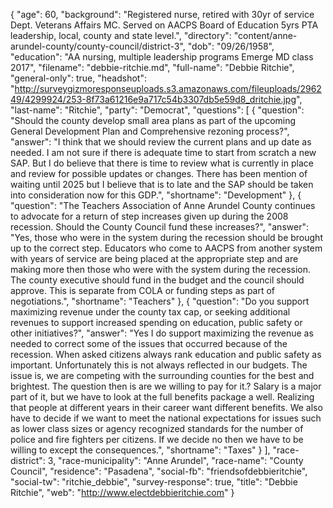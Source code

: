 {
  "age": 60,
  "background": "Registered nurse, retired with 30yr of service  Dept. Veterans Affairs MC.   Served on AACPS Board of Education  5yrs PTA leadership, local, county and state level.",
  "directory": "content/anne-arundel-county/county-council/district-3",
  "dob": "09/26/1958",
  "education": "AA nursing, multiple leadership programs  Emerge MD class 2017",
  "filename": "debbie-ritchie.md",
  "full-name": "Debbie Ritchie",
  "general-only": true,
  "headshot": "http://surveygizmoresponseuploads.s3.amazonaws.com/fileuploads/296249/4299924/253-8f73a61216e9a717c54b3307db5e59d8_dritchie.jpg",
  "last-name": "Ritchie",
  "party": "Democrat",
  "questions": [
    {
      "question": "Should the county develop small area plans as part of the upcoming General Development Plan and Comprehensive rezoning process?",
      "answer": "I think that we should review the current plans and up date as needed. I am not sure if there is adequate time  to start from scratch a new SAP.  But I do believe that there is time to review what is currently in place and review for possible updates or changes. There has been mention of waiting until 2025 but I believe that is to late and the SAP should be taken into consideration now for this GDP.",
      "shortname": "Development"
    },
    {
      "question": "The Teachers Association of Anne Arundel County continues to advocate for a return of step increases given up during the 2008 recession. Should the County Council fund these increases?",
      "answer": "Yes, those who were in the system during the recession should be brought up to the correct step.  Educators who come to AACPS from another system with years of service are  being placed at the appropriate step and are making more then those who were with the system during the recession.  The county executive should fund in the budget and the council should approve. This is separate from COLA or funding steps  as part of negotiations.",
      "shortname": "Teachers"
    },
    {
      "question": "Do you support maximizing revenue under the county tax cap, or seeking additional revenues to support increased spending on education, public safety or other initiatives?",
      "answer": "Yes I do support maximizing the revenue as needed to correct some of the issues that occurred because of the recession.  When asked citizens always  rank education and public safety as important.  Unfortunately this is not always reflected in our budgets.  The issue is, we are competing with the surrounding counties for the best and brightest. The question then is are we willing to pay for it.?  Salary is a major part of it, but  we have to look at the full benefits package a well. Realizing that people at different years in their career want different benefits.   We also have to decide if we want to meet the national expectations for issues such as  lower class sizes or agency recognized standards for the  number of police and fire fighters  per citizens.  If we decide no then we have to be willing to except the consequences.",
      "shortname": "Taxes"
    }
  ],
  "race-district": 3,
  "race-municipality": "Anne Arundel",
  "race-name": "County Council",
  "residence": "Pasadena",
  "social-fb": "friendsofdebbieritchie",
  "social-tw": "ritchie_debbie",
  "survey-response": true,
  "title": "Debbie Ritchie",
  "web": "http://www.electdebbieritchie.com"
}
